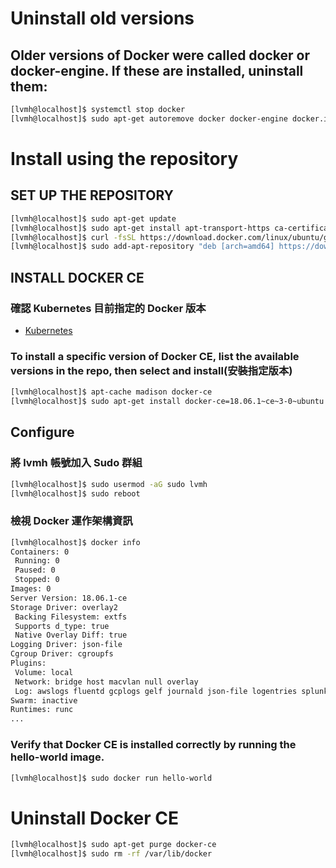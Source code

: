 # Uninstall old versions
## Older versions of Docker were called docker or docker-engine. If these are installed, uninstall them:
```sh
[lvmh@localhost]$ systemctl stop docker
[lvmh@localhost]$ sudo apt-get autoremove docker docker-engine docker.io
```

# Install using the repository
## SET UP THE REPOSITORY
```sh
[lvmh@localhost]$ sudo apt-get update
[lvmh@localhost]$ sudo apt-get install apt-transport-https ca-certificates curl software-properties-common
[lvmh@localhost]$ curl -fsSL https://download.docker.com/linux/ubuntu/gpg | sudo apt-key add -
[lvmh@localhost]$ sudo add-apt-repository "deb [arch=amd64] https://download.docker.com/linux/ubuntu $(lsb_release -cs) stable"
```

## INSTALL DOCKER CE
### 確認 Kubernetes 目前指定的 Docker 版本
- [Kubernetes](https://github.com/kubernetes/kubernetes/blob/master/cmd/kubeadm/app/util/system/docker_validator.go#L41)

### To install a specific version of Docker CE, list the available versions in the repo, then select and install(安裝指定版本)
```sh
[lvmh@localhost]$ apt-cache madison docker-ce
[lvmh@localhost]$ sudo apt-get install docker-ce=18.06.1~ce~3-0~ubuntu
```

## Configure
### 將 lvmh 帳號加入 Sudo 群組
```sh
[lvmh@localhost]$ sudo usermod -aG sudo lvmh
[lvmh@localhost]$ sudo reboot
```

### 檢視 Docker 運作架構資訊
```sh
[lvmh@localhost]$ docker info
Containers: 0
 Running: 0
 Paused: 0
 Stopped: 0
Images: 0
Server Version: 18.06.1-ce
Storage Driver: overlay2
 Backing Filesystem: extfs
 Supports d_type: true
 Native Overlay Diff: true
Logging Driver: json-file
Cgroup Driver: cgroupfs
Plugins:
 Volume: local
 Network: bridge host macvlan null overlay
 Log: awslogs fluentd gcplogs gelf journald json-file logentries splunk syslog
Swarm: inactive
Runtimes: runc
...
```

### Verify that Docker CE is installed correctly by running the hello-world image.
```sh
[lvmh@localhost]$ sudo docker run hello-world
```

# Uninstall Docker CE
```sh
[lvmh@localhost]$ sudo apt-get purge docker-ce
[lvmh@localhost]$ sudo rm -rf /var/lib/docker
```